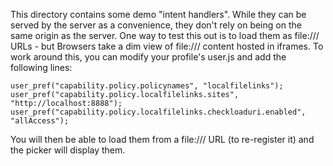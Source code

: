 This directory contains some demo "intent handlers".  While they can be served by the server as a convenience, they don't rely on being on the same origin as the server.  One way to test this out is to load them as file:/// URLs - but Browsers take a dim view of file:/// content hosted in iframes.  To work around this, you can modify your profile's user.js and add the following lines:

```
user_pref("capability.policy.policynames", "localfilelinks");
user_pref("capability.policy.localfilelinks.sites", "http://localhost:8888");
user_pref("capability.policy.localfilelinks.checkloaduri.enabled", "allAccess");
```

You will then be able to load them from a file:/// URL (to re-register it) and the picker will display them.
